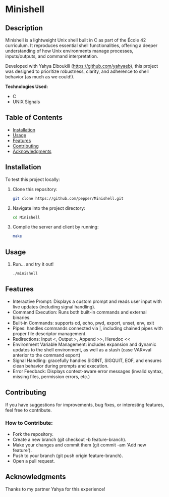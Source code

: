 # Minishell

## Description
Minishell is a lightweight Unix shell built in C as part of the École 42 curriculum. It reproduces essential shell functionalities, offering a deeper understanding of how Unix environments manage processes, inputs/outputs, and command interpretation.

Developed with Yahya Elboukili (https://github.com/yahyaeb), this project was designed to prioritize robustness, clarity, and adherence to shell behavior (as much as we could!).

**Technologies Used:**
- C
- UNIX Signals

## Table of Contents
- [Installation](#installation)
- [Usage](#usage)
- [Features](#features)
- [Contributing](#contributing)
- [Acknowledgments](#acknowledgments)

## Installation
To test this project locally:

1. Clone this repository:
   ```bash
   git clone https://github.com/pepper/Minishell.git
2. Navigate into the project directory:
   ```bash
   cd Minishell
3. Compile the server and client by running:
    ```bash
    make

## Usage
1. Run... and try it out!
    ```bash
    ./minishell

## Features

- Interactive Prompt: Displays a custom prompt and reads user input with live updates (including signal handling).
- Command Execution: Runs both built-in commands and external binaries.
- Built-in Commands: supports cd, echo, pwd, export, unset, env, exit
- Pipes: handles commands connected via |, including chained pipes with proper file descriptor management.
- Redirections: Input <, Output >, Append >>, Heredoc <<
- Environment Variable Management: includes expansion and dynamic updates to the shell environment, as well as a stash (case VAR=val anterior to the command export)
- Signal Handling: gracefully handles SIGINT, SIGQUIT, EOF, and ensures clean behavior during prompts and execution.
- Error Feedback: Displays context-aware error messages (invalid syntax, missing files, permission errors, etc.)

## Contributing
If you have suggestions for improvements, bug fixes, or interesting features, feel free to contribute.

### How to Contribute:
- Fork the repository.
- Create a new branch (git checkout -b feature-branch).
- Make your changes and commit them (git commit -am 'Add new feature').
- Push to your branch (git push origin feature-branch).
- Open a pull request.

## Acknowledgments
Thanks to my partner Yahya for this experience!

